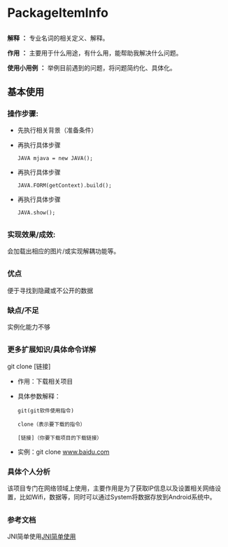 # PackageItemInfo #

##

**解释** **：**  专业名词的相关定义、解释。

**作用** **：** 主要用于什么用途，有什么用，能帮助我解决什么问题。

**使用小用例** **：** 举例目前遇到的问题，将问题简约化、具体化。

##

## 基本使用 ##

### 操作步骤: ###

- 先执行相关背景（准备条件）
- 再执行具体步骤

	`JAVA mjava = new JAVA();`
- 再执行具体步骤

	`JAVA.FORM(getContext).build();`
- 再执行具体步骤

	`JAVA.show();`
##

### 实现效果/成效: ###

会加载出相应的图片/或实现解耦功能等。
	
##

### 优点 ###

便于寻找到隐藏或不公开的数据

### 缺点/不足 ###

实例化能力不够

##

### 更多扩展知识/具体命令详解 ###

git clone [链接]

- 作用：下载相关项目
- 具体参数解释：


	`git(git软件使用指令) `

	`clone（表示要下载的指令）`
	
	`[链接]（你要下载项目的下载链接）`

- 实例：git clone www.baidu.com
 

### 具体个人分析 ###

该项目专门在网络领域上使用，主要作用是为了获取IP信息以及设置相关网络设置，比如Wifi，数据等，同时可以通过System将数据存放到Android系统中。

##

### 参考文档 ###

JNI简单使用[JNI简单使用](www.baidu.com)